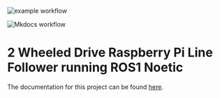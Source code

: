 ![example workflow](https://github.com/github/docs/actions/workflows/main.yml/badge.svg)

![Mkdocs workflow](https://github.com/TheNoobInventor/2wd-rpi-ros-line-follower/.github/workflows/main.yml/badge.svg)


# 2 Wheeled Drive Raspberry Pi Line Follower running ROS1 Noetic

The documentation for this project can be found [here](https://TheNoobInventor.github.io/2wd-rpi-ros-line-follower/).
